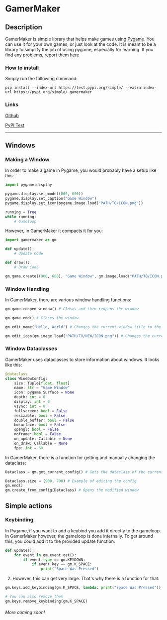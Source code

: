 # GamerMaker
## Description

GamerMaker is simple library that helps make games using [Pygame](https://www.pygame.org/). You can use it for your own games, or just look at the code. It is meant to be a library to simplify the job of using pygame, especially for learning. If you find any problems, report them [here](https://github.com/vincydoodle/GamerMaker/issues)

### How to install
Simply run the following command:
```commandline
pip install --index-url https://test.pypi.org/simple/ --extra-index-url https://pypi.org/simple/ gamermaker
```

### Links
[Github](https://github.com/vincydoodle/GamerMaker)

[PyPI Test](https://test.pypi.org/project/gamermaker/)

___
## Windows
### Making a Window

In order to make a game in Pygame, you would probably have a setup like this:

```python
import pygame.display

pygame.display.set_mode((800, 600))
pygame.display.set_caption("Game Window")
pygame.display.set_icon(pygame.image.load("PATH/TO/ICON.png"))

running = True
while running:
    # Gameloop
```

However, in GamerMaker it compacts it for you:
```python
import gamermaker as gm

def update():
    # Update Code

def draw():
    # Draw Code

gm.game.create((800, 600), "Game Window", gm.image.load("PATH/TO/ICON.png"), on_update = update, on_draw = draw)
```

### Window Handling

In GamerMaker, there are various window handling functions:
```python
gm.game.reopen_window() # Closes and then reopens the window

gm.game.end() # Closes the window

gm.edit_name("Hello, World") # Changes the current window title to the given one

gm.edit_icon(gm.image.load("PATH/TO/NEW/ICON.png")) # Changes the current window icon to the given one
```

### Window Dataclasses

GamerMaker uses dataclasses to store information about windows. It looks like this:
```python
@dataclass
class WindowConfig:
    size: Tuple[float, float]
    name: str = "Game Window"
    icon: pygame.Surface = None
    depth: int = 0
    display: int = 0
    vsync: int = 0
    fullscreen: bool = False
    resizable: bool = False
    double_buffer: bool = False
    hwsurface: bool = False
    opengl: bool = False
    noframe: bool = False
    on_update: Callable = None
    on_draw: Callable = None
    fps: int = 60
```
In GamerMaker, there is a function for getting and manually changing the dataclass:
```python
Dataclass = gm.get_current_config() # Gets the dataclass of the current window

Dataclass.size = (900, 700) # Example of editing the config
gm.end()
gm.create_from_config(Dataclass) # Opens the modified window
```

## Simple actions
### Keybinding
In Pygame, if you want to add a keybind you add it directly to the gameloop. In GamerMaker however, the gameloop is done internally. To get around this, you could add it to the provided update function:
```python
def update():
    for event in gm.event.get():
        if event.type == gm.KEYDOWN:
            if event.key == gm.K_SPACE:
                print("Space Was Pressed")
```

2. However, this can get very large. That's why there is a function for that:
```python
gm.keys.add_keybinding(gm.K_SPACE, lambda: print("Space Was Pressed"))

# You can also remove them
gm.keys.remove_keybinding(gm.K_SPACE)
```

###### More coming soon!

<!--
## Sprites
### Normal Sprites
### Sprites With Gravity
### Rigid Bodies
### Soft Bodies
-->